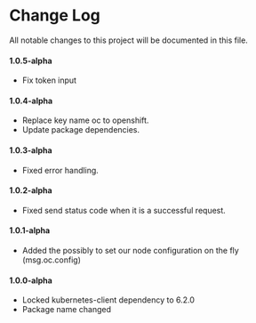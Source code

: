 # Change Log

All notable changes to this project will be documented in this file.

#### 1.0.5-alpha

- Fix token input

#### 1.0.4-alpha

- Replace key name oc to openshift.
- Update package dependencies.

#### 1.0.3-alpha

- Fixed error handling.

#### 1.0.2-alpha

- Fixed send status code when it is a successful request.

#### 1.0.1-alpha

- Added the possibly to set our node configuration on the fly (msg.oc.config)

#### 1.0.0-alpha

- Locked kubernetes-client dependency to 6.2.0
- Package name changed